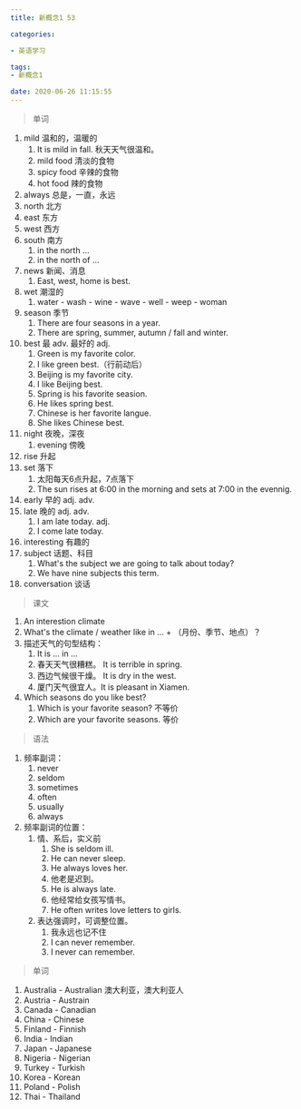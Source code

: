 ```yaml
---
title: 新概念1 53

categories: 

- 英语学习

tags: 
- 新概念1

date: 2020-06-26 11:15:55
---
```


<!-- more -->

> 单词

1. mild 温和的，温暖的
   1. It is mild in fall. 秋天天气很温和。
   2. mild food 清淡的食物
   3. spicy food 辛辣的食物
   4. hot food 辣的食物
2. always 总是，一直，永远
3. north 北方
4. east 东方
5. west 西方
6. south 南方
   1. in the north ...
   2. in the north of ...
7. news  新闻、消息
   1. East, west, home is best.
8. wet 潮湿的
   1. water - wash - wine - wave - well - weep - woman
9. season 季节
   1. There are four seasons in a year.
   2. There are spring, summer, autumn / fall and winter.
10. best 最  adv. 最好的 adj.
    1. Green is my favorite color.
    2. I like green best.（行前动后）
    3. Beijing is my favorite city.
    4. I like Beijing best.
    5. Spring is his favorite seasion.
    6. He likes spring best.
    7. Chinese is her favorite langue.
    8. She likes Chinese best.
11. night 夜晚，深夜
    1. evening 傍晚
12. rise 升起
13. set 落下
    1. 太阳每天6点升起，7点落下
    2. The sun rises at 6:00 in the morning and sets at 7:00 in the evennig.
14. early 早的 adj.  adv.
15. late 晚的 adj. adv.
    1. I am late today.  adj.
    2. I come late today.
16. interesting 有趣的
17. subject 话题、科目
    1. What's the subject we are going to talk about today?
    2. We have nine subjects this term.
18. conversation 谈话

> 课文

1. An interestion climate
2. What's the climate / weather like in ... + （月份、季节、地点）？
3. 描述天气的句型结构：
   1. It is ... in ...
   2. 春天天气很糟糕。  It is terrible in spring.
   3. 西边气候很干燥。 It is dry in the west.
   4. 厦门天气很宜人。It is pleasant in Xiamen.
4. Which seasons do you like best?
   1. Which is your favorite season?  不等价
   2. Which are your favorite seasons. 等价

> 语法

1. 频率副词：
   1. never
   2. seldom
   3. sometimes
   4. often
   5. usually
   6. always
2. 频率副词的位置：
   1. 情、系后，实义前
      1. She is seldom ill.
      2. He can never sleep.
      3. He always loves her.
      4. 他老是迟到。
      5. He is always late.
      6. 他经常给女孩写情书。
      7. He often writes love letters to girls.
   2. 表达强调时，可调整位置。
      1. 我永远也记不住
      2. I can never remember.
      3. I never can remember.

> 单词

1. Australia - Australian 澳大利亚，澳大利亚人
2. Austria - Austrain
3. Canada - Canadian
4. China - Chinese 
5. Finland - Finnish
6. India - Indian
7. Japan - Japanese
8. Nigeria - Nigerian
9. Turkey - Turkish
10. Korea - Korean
11. Poland - Polish
12. Thai - Thailand